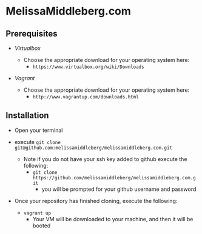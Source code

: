 # MelissaMiddleberg.com

## Prerequisites

  + *Virtualbox*
    + Choose the appropriate download for your operating system here:
      + `https://www.virtualbox.org/wiki/Downloads`

  + *Vagrant*
    + Choose the appropriate download for your operating system here:
      + `http://www.vagrantup.com/downloads.html`

## Installation

  + Open your terminal
  + execute `git clone git@github.com:melissamiddleberg/melissamiddleberg.com.git`
    + Note if you do not have your ssh key added to github execute the following:
      + `git clone https://github.com/melissamiddleberg/melissamiddleberg.com.git`
        + you will be prompted for your github username and password

  + Once your repository has finished cloning, execute the following:
    + `vagrant up`
      + Your VM will be downloaded to your machine, and then it will be booted

